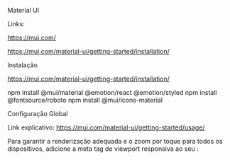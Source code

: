 Material UI

Links:

  https://mui.com/

  https://mui.com/material-ui/getting-started/installation/


Instalação

  https://mui.com/material-ui/getting-started/installation/


  npm install @mui/material @emotion/react @emotion/styled
  npm install @fontsource/roboto
  npm install @mui/icons-material


Configuração Global

  Link explicativo: https://mui.com/material-ui/getting-started/usage/

  Para garantir a renderização adequada e o zoom por toque para todos os
  dispositivos, adicione a meta tag de viewport responsiva ao seu <head>:

  <meta name="viewport" content="initial-scale=1, width=device-width" />

